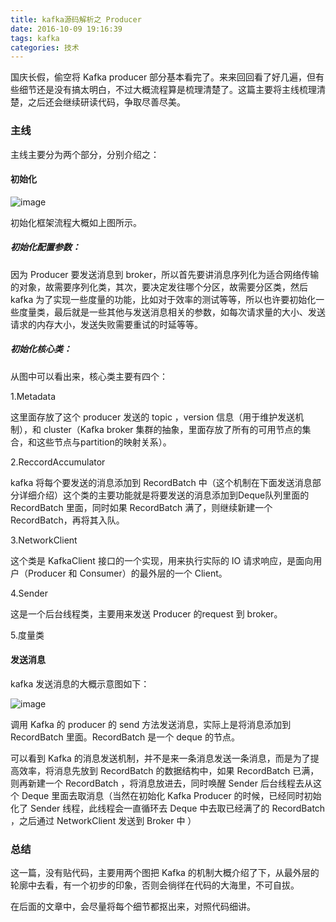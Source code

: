 ```yaml
---
title: kafka源码解析之 Producer
date: 2016-10-09 19:16:39
tags: kafka
categories: 技术
---
```

国庆长假，偷空将 Kafka producer 部分基本看完了。来来回回看了好几遍，但有些细节还是没有搞太明白，不过大概流程算是梳理清楚了。这篇主要将主线梳理清楚，之后还会继续研读代码，争取尽善尽美。

<!--more-->

### 主线

主线主要分为两个部分，分别介绍之：

#### 初始化

![image](http://o8ahjnaal.bkt.clouddn.com/kafka%20%E5%88%9D%E5%A7%8B%E5%8C%96%E6%B5%81%E7%A8%8B.png)

初始化框架流程大概如上图所示。

##### 初始化配置参数：

因为 Producer 要发送消息到 broker，所以首先要讲消息序列化为适合网络传输的对象，故需要序列化类，其次，要决定发往哪个分区，故需要分区类，然后 kafka 为了实现一些度量的功能，比如对于效率的测试等等，所以也许要初始化一些度量类，最后就是一些其他与发送消息相关的参数，如每次请求量的大小、发送请求的内存大小，发送失败需要重试的时延等等。

##### 初始化核心类：

从图中可以看出来，核心类主要有四个：

1.Metadata 

这里面存放了这个 producer 发送的 topic ，version 信息（用于维护发送机制），和 cluster（Kafka broker 集群的抽象，里面存放了所有的可用节点的集合，和这些节点与partition的映射关系）。

2.ReccordAccumulator

kafka 将每个要发送的消息添加到 RecordBatch 中（这个机制在下面发送消息部分详细介绍）这个类的主要功能就是将要发送的消息添加到Deque队列里面的 RecordBatch 里面，同时如果 RecordBatch 满了，则继续新建一个 RecordBatch，再将其入队。

3.NetworkClient

这个类是 KafkaClient 接口的一个实现，用来执行实际的 IO 请求响应，是面向用户（Producer 和 Consumer）的最外层的一个 Client。

4.Sender 

这是一个后台线程类，主要用来发送 Producer 的request 到 broker。

5.度量类

#### 发送消息

kafka 发送消息的大概示意图如下：

![image](http://o8ahjnaal.bkt.clouddn.com/kafka%20%E5%8F%91%E9%80%81%E6%B6%88%E6%81%AF%E7%A4%BA%E6%84%8F%E5%9B%BE.jpg)

调用 Kafka 的 producer 的 send 方法发送消息，实际上是将消息添加到 RecordBatch 里面。RecordBatch 是一个 deque 的节点。

可以看到 Kafka 的消息发送机制，并不是来一条消息发送一条消息，而是为了提高效率，将消息先放到 RecordBatch 的数据结构中，如果 RecordBatch 已满，则再新建一个 RecordBatch ，将消息放进去，同时唤醒 Sender 后台线程去从这个 Deque 里面去取消息（当然在初始化 Kafka Producer 的时候，已经同时初始化了 Sender 线程，此线程会一直循环去 Deque 中去取已经满了的 RecordBatch ，之后通过 NetworkClient 发送到 Broker 中 ）


### 总结

这一篇，没有贴代码，主要用两个图把 Kafka 的机制大概介绍了下，从最外层的轮廓中去看，有一个初步的印象，否则会徜徉在代码的大海里，不可自拔。

在后面的文章中，会尽量将每个细节都抠出来，对照代码细讲。

























